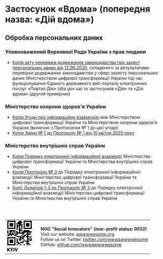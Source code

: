 <h1>Застосунок «Вдома» (попередня назва: «Дій вдома»)</h1>

<h2>Обробка персональних даних</h2>

<h3>Уповноважений Верховної Ради України з прав людини</h3>

- [Копія акту перевірки додержання законодавства про захист персональних даних від 12.06.2020](../5bc5d200-6e57-4fe3-83ce-91a9793d3793.pdf), складеного за результатами перевірки додержання законодавства у сфері захисту персональних даних Міністерством цифрової трансформації України під час функціонування Єдиного державного веб-порталу електронних послуг «Портал Дія» (diia.gov.ua) та застосунків «Дія» та «Дій вдома» (другий примірник)

<h3>Міністерство охорони здоров'я України</h3>

- [Копія Угоди про інформаційну взаємодію](c532e839-9e35-5982-ab07-024075afbf80.PDF) між Міністерством цифрової трансформації України та Міністерством охорони здоров'я України (включно з Протоколом № 1 до цієї угоди)
- [Копія Зміни № 1 до Протоколу № 1 від 10 квітня 2020 року](109bb336-25b6-545e-8849-7f1d250f6a62.PDF)

<h3>Міністерство внутрішніх справ України</h3>

- [Копія Порядку електронної інформаційної взаємодії](9efe6904-e568-58f9-852c-b41782d9cfbf.pdf) Міністерства цифрової трансформації України та Міністерства внутрішніх справ України
- [Копія Протоколу № 3](ee92ea30-5a59-5319-9d74-597e70804e27.pdf) до Порядку електронної інформаційної взаємодії Міністерства цифрової трансформації України та Міністерства внутрішніх справ України
- [Копії Додатків 1-3 до Протоколу № 3](3538ee9e-f3cb-5041-969f-9de3d8156fb3.pdf) до Порядку електронної інформаційної взаємодії Міністерства цифрової трансформації України та Міністерства внутрішніх справ України

<br>
<br>

<table>
   <tbody>
      <tr>
         <td width="95">
          <img src="../../assets/logo.png" alt="NGO Social Innovators">
         </td>
         <td>
          <b>NGO "Social Innovators" (non-profit status: 0032)</b> <br>
          Visit our website: <a href="https://www.awwwwesome.org">awwwwesome.org</a> <br>
          Follow us on Twitter: <a href="https://twitter.com/wwwawwwwesome">twitter.com/wwwawwwwesome</a> <br>
          GitHub: <a href="https://github.com/wwwawwwwesome">github.com/wwwawwwwesome</a>
         </td>
      </tr>
   </tbody>
</table>
